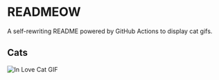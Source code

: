 # READMEOW

A self-rewriting README powered by GitHub Actions to display cat gifs.

## Cats

![In Love Cat GIF](https://media3.giphy.com/media/v1.Y2lkPTlhY2QwMmRhdHJ5aGF5bjVvaXZ4dDg1bXcyOWs5bm1rOHk3OXRka3hlaTB1aTh6ayZlcD12MV9naWZzX3NlYXJjaCZjdD1n/MDJ9IbxxvDUQM/200.gif)
